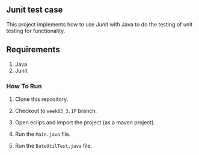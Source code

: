 ## Junit test case
This project implements how to use Junit with Java to do the testing of unit testing for functionality.


## Requirements
1. Java
2. Junit


### How To Run

1. Clone this repository.

2. Checkout to `week03_3.1P` branch.

3. Open eclips and import the project (as a maven project).

4. Run the `Main.java` file.

5. Run the `DateUtilTest.java` file.